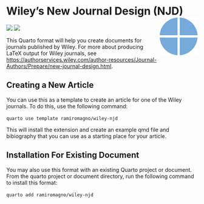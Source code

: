 
# Wiley’s New Journal Design (NJD) <img src="gfx/quarto.svg" align="right" height=100/>

[![](https://img.shields.io/badge/quarto%20extension-journal%20format-75aadb.png)](https://quarto.org/docs/journals/formats.html)
[![](https://img.shields.io/badge/lifecycle-experimental-orange.svg)](https://lifecycle.r-lib.org/articles/stages.html#experimental)

This Quarto format will help you create documents for journals published
by Wiley. For more about producing LaTeX output for Wiley journals, see
<https://authorservices.wiley.com/author-resources/Journal-Authors/Prepare/new-journal-design.html>.

## Creating a New Article

You can use this as a template to create an article for one of the Wiley
journals. To do this, use the following command:

`quarto use template ramiromagno/wiley-njd`

This will install the extension and create an example qmd file and
bibiography that you can use as a starting place for your article.

## Installation For Existing Document

You may also use this format with an existing Quarto project or
document. From the quarto project or document directory, run the
following command to install this format:

`quarto add ramiromagno/wiley-njd`
